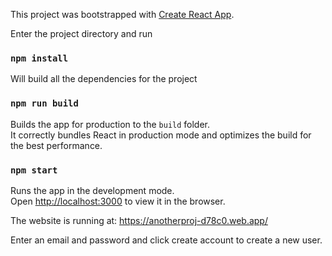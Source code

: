 This project was bootstrapped with [Create React App](https://github.com/facebook/create-react-app).

Enter the project directory and run

### `npm install`

Will build all the dependencies for the project

### `npm run build`

Builds the app for production to the `build` folder.\
It correctly bundles React in production mode and optimizes the build for the best performance.

### `npm start`
Runs the app in the development mode.\
Open [http://localhost:3000](http://localhost:3000) to view it in the browser.

The website is running at: https://anotherproj-d78c0.web.app/

Enter an email and password and click create account to create a new user.

